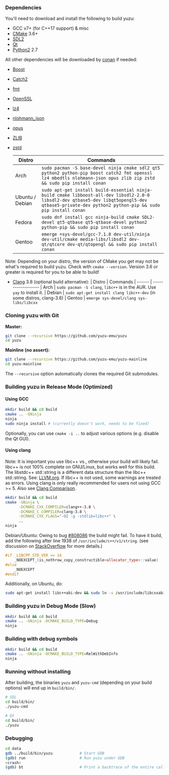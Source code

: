 ### Dependencies

You'll need to download and install the following to build yuzu:

  * GCC v7+ (for C++17 support) & misc
  * [CMake](https://www.cmake.org/) 3.6+
  * [SDL2](https://www.libsdl.org/download-2.0.php)
  * [Qt](https://qt-project.org/downloads)
  * [Python2](https://www.python.org/download/releases/2.7/) 2.7

All other dependencies will be downloaded by [conan](https://conan.io/downloads.html) if needed:

  * [Boost](https://www.boost.org/users/download/)
  * [Catch2](https://github.com/catchorg/Catch2)
  * [fmt](https://fmt.dev/)
  * [OpenSSL](https://www.openssl.org/source/)
  * [lz4](http://www.lz4.org)
  * [nlohmann_json](https://github.com/nlohmann/json)
  * [opus](https://opus-codec.org/downloads/)
  * [ZLIB](https://www.zlib.net/)
  * [zstd](https://facebook.github.io/zstd/)

      | Distro          | Commands
      | --------------- | ----------------
      | Arch            | `sudo pacman -S base-devel ninja cmake sdl2 qt5 python2 python-pip boost catch2 fmt openssl lz4 mbedtls nlohmann-json opus zlib zip zstd && sudo pip install conan`
      | Ubuntu / Debian | `sudo apt-get install build-essential ninja-build cmake libboost-all-dev libsdl2-2.0-0 libsdl2-dev qtbase5-dev libqt5opengl5-dev qtbase5-private-dev python2 python-pip && sudo pip install conan`
      | Fedora          | `sudo dnf install gcc ninja-build cmake SDL2-devel qt5-qtbase qt5-qtbase-devel python2 python-pip && sudo pip install conan`
      | Gentoo          | `emerge =sys-devel/gcc-7.1.0 dev-util/ninja dev-util/cmake media-libs/libsdl2 dev-qt/qtcore dev-qt/qtopengl && sudo pip install conan`

Note: Depending on your distro, the version of CMake you get may not be what's required to build yuzu. Check with `cmake --version`. Version 3.6 or greater is required for you to be able to build!

  * [Clang](https://github.com/llvm-mirror/clang) 3.8 (optional build alternative):
      | Distro | Commands
      | ------ | ------------------
      | Arch   | `sudo pacman -S clang`, `libc++` is in the AUR. Use `yay` to install it.
      | Debian | `sudo apt-get install clang libc++-dev` (in some distros, clang-3.8)
      | Gentoo | `emerge sys-devel/clang sys-libs/libcxx`

### Cloning yuzu with Git

**Master:**

  ```bash
  git clone --recursive https://github.com/yuzu-emu/yuzu
  cd yuzu
  ```

**Mainline (no assert):**

  ```bash
  git clone --recursive https://github.com/yuzu-emu/yuzu-mainline
  cd yuzu-mainline
  ```

The `--recursive` option automatically clones the required Git submodules.

### Building yuzu in Release Mode (Optimized)

#### Using GCC

```bash
mkdir build && cd build
cmake .. -GNinja
ninja
sudo ninja install # (currently doesn't work, needs to be fixed)
```

Optionally, you can use `cmake -i ..` to adjust various options (e.g. disable the Qt GUI).

#### Using clang

Note: It is important you use libc++ vs., otherwise your build will likely fail. libc++ is not 100% complete on GNU/Linux, but works well for this build. The libstdc++ std::string is a different data structure than the libc++ std::string. See: [LLVM.org](https://llvm.org/svn/llvm-project/www-releases/trunk/3.8.0/projects/libcxx/docs/UsingLibcxx.html). If libc++ is not used, some warnings are treated as errors. Using clang is only really recommended for users not using GCC >= 5. Also see [Clang Comparison](https://clang.llvm.org/comparison.html).

  ```bash
  mkdir build && cd build
  cmake -GNinja \
        -DCMAKE_CXX_COMPILER=clang++-3.8 \
        -DCMAKE_C_COMPILER=clang-3.8 \
        -DCMAKE_CXX_FLAGS="-O2 -g -stdlib=libc++" \
        ..
  ninja
  ```

Debian/Ubuntu: Owing to bug [#808086](https://bugs.debian.org/cgi-bin/bugreport.cgi?bug=808086) the build might
fail. To have it build, add the following after line 1938 of `/usr/include/c++/v1/string`. (see discussion on
[StackOverflow](https://stackoverflow.com/questions/37096062/get-a-basic-c-program-to-compile-using-clang-on-ubuntu-16)
for more details.)

  ```cpp
  #if _LIBCPP_STD_VER <= 14
      _NOEXCEPT_(is_nothrow_copy_constructible<allocator_type>::value)
  #else
      _NOEXCEPT
  #endif
  ```

Additionally, on Ubuntu, do:

  ```bash
  sudo apt-get install libc++abi-dev && sudo ln -s /usr/include/libcxxabi/__cxxabi_config.h /usr/include/c++/v1/__cxxabi_config.h
  ```

### Building yuzu in Debug Mode (Slow)

```bash
mkdir build && cd build
cmake .. -GNinja -DCMAKE_BUILD_TYPE=Debug
ninja
```

### Building with debug symbols

```bash
mkdir build && cd build
cmake .. -GNinja -DCMAKE_BUILD_TYPE=RelWithDebInfo
ninja
```

### Running without installing

After building, the binaries `yuzu` and `yuzu-cmd` (depending on your build options) will end up in `build/bin/`.

  ```bash
  # SDL
  cd build/bin/
  ./yuzu-cmd

  # Qt
  cd build/bin/
  ./yuzu
  ```

### Debugging

```bash
cd data
gdb ../build/bin/yuzu            # Start GDB
(gdb) run                        # Run yuzu under GDB
<crash>
(gdb) bt                         # Print a backtrace of the entire callstack to see which codepath the crash occurred on
```